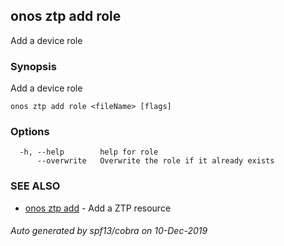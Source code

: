 ## onos ztp add role

Add a device role

### Synopsis

Add a device role

```
onos ztp add role <fileName> [flags]
```

### Options

```
  -h, --help        help for role
      --overwrite   Overwrite the role if it already exists
```

### SEE ALSO

* [onos ztp add](onos_ztp_add.md)	 - Add a ZTP resource

###### Auto generated by spf13/cobra on 10-Dec-2019
